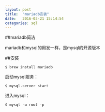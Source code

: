 ```yaml
---
layout: post
title:  "mariadb安装"
date:   2016-03-21 15:14:54
categories: sql
---
```


##mariadb简洁

mariadb和mysql的用发一样，是mysql的开源版本

##安装

    $ brew install mariadb
    
启动mysql服务：

    $ mysql.server start
    
进入mysql：

    $ mysql -u root -p
